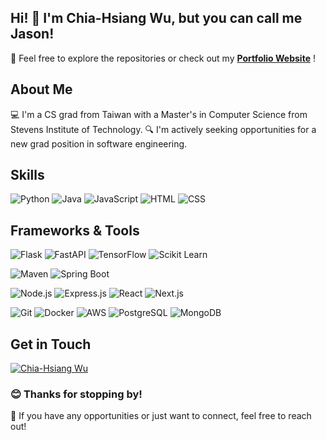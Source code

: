 ## Hi! 👋 I'm Chia-Hsiang Wu, but you can call me Jason!
🚀 Feel free to explore the repositories or check out my [**Portfolio Website**](https://jason-wuuuu.github.io/Jason/) !

## About Me
💻 I'm a CS grad from Taiwan with a Master's in Computer Science from Stevens Institute of Technology.
🔍 I'm actively seeking opportunities for a new grad position in software engineering.


## Skills

![Python](https://img.shields.io/badge/-Python-blue?style=flat&logo=python&logoColor=white)
![Java](https://img.shields.io/badge/-Java-orange?style=flat&logo=java&logoColor=white)
![JavaScript](https://img.shields.io/badge/-JavaScript-yellow?style=flat&logo=javascript&logoColor=white)
![HTML](https://img.shields.io/badge/-HTML-red?style=flat&logo=html5&logoColor=white)
![CSS](https://img.shields.io/badge/-CSS-blueviolet?style=flat&logo=css3&logoColor=white)


## Frameworks & Tools

![Flask](https://img.shields.io/badge/-Flask-green?style=flat&logo=flask&logoColor=white)
![FastAPI](https://img.shields.io/badge/-FastAPI-009688?style=flat&logo=fastapi&logoColor=white)
![TensorFlow](https://img.shields.io/badge/-TensorFlow-FF6F00?style=flat&logo=tensorflow&logoColor=white)
![Scikit Learn](https://img.shields.io/badge/-Scikit_Learn-F7931E?style=flat&logo=scikit-learn&logoColor=white)

![Maven](https://img.shields.io/badge/-Maven-C71A36?style=flat&logo=apache-maven&logoColor=white)
![Spring Boot](https://img.shields.io/badge/-Spring%20Boot-brightgreen?style=flat&logo=spring-boot&logoColor=white)

![Node.js](https://img.shields.io/badge/-Node.js-green?style=flat&logo=node.js&logoColor=white)
![Express.js](https://img.shields.io/badge/-Express.js-lightgrey?style=flat&logo=express&logoColor=white)
![React](https://img.shields.io/badge/-React-61DAFB?style=flat&logo=react&logoColor=black)
![Next.js](https://img.shields.io/badge/-Next.js-000000?style=flat&logo=next.js&logoColor=white)

![Git](https://img.shields.io/badge/-Git-orange?style=flat&logo=git&logoColor=white)
![Docker](https://img.shields.io/badge/-Docker-blue?style=flat&logo=docker&logoColor=white)
![AWS](https://img.shields.io/badge/-AWS-orange?style=flat&logo=amazon-aws&logoColor=white)
![PostgreSQL](https://img.shields.io/badge/-PostgreSQL-blue?style=flat&logo=postgresql&logoColor=white)
![MongoDB](https://img.shields.io/badge/-MongoDB-green?style=flat&logo=mongodb&logoColor=white)

## Get in Touch
[![Chia-Hsiang Wu](https://img.shields.io/badge/-Chia--Hsiang%20Wu-blue?style=flat&logo=linkedin&logoColor=white)](https://www.linkedin.com/in/chia-hsiang-jason-wu/)

### 😊 Thanks for stopping by!

🤝 If you have any opportunities or just want to connect, feel free to reach out! 


<!--
**Jason-Wuuuu/Jason-Wuuuu** is a ✨ _special_ ✨ repository because its `README.md` (this file) appears on your GitHub profile.

Here are some ideas to get you started:

- 🔭 I’m currently working on ...
- 🌱 I’m currently learning ...
- 👯 I’m looking to collaborate on ...
- 🤔 I’m looking for help with ...
- 💬 Ask me about ...
- 📫 How to reach me: ...
- 😄 Pronouns: ...
- ⚡ Fun fact: ...
-->
